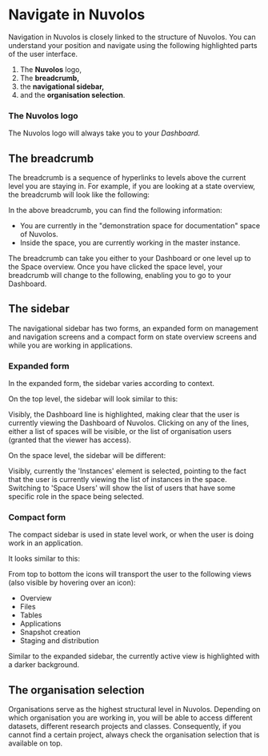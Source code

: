 # Navigate in Nuvolos

Navigation in Nuvolos is closely linked to the structure of Nuvolos. You can understand your position and navigate using the following highlighted parts of the user interface.

1. The **Nuvolos** logo,
2. The **breadcrumb,**
3. the **navigational sidebar,**
4. and the **organisation selection**.

### The Nuvolos logo

The Nuvolos logo will always take you to your _Dashboard._

## The breadcrumb

The breadcrumb is a sequence of hyperlinks to levels above the current level you are staying in. For example, if you are looking at a state overview, the breadcrumb will look like the following:

In the above breadcrumb, you can find the following information:

* You are currently in the "demonstration space for documentation" space of Nuvolos.
* Inside the space, you are currently working in the master instance.

The breadcrumb can take you either to your Dashboard or one level up to the Space overview. Once you have clicked the space level, your breadcrumb will change to the following, enabling you to go to your Dashboard.

## The sidebar

The navigational sidebar has two forms, an expanded form on management and navigation screens and a compact form on state overview screens and while you are working in applications.

### Expanded form

In the expanded form, the sidebar varies according to context.

On the top level, the sidebar will look similar to this:

Visibly, the Dashboard line is highlighted, making clear that the user is currently viewing the Dashboard of Nuvolos. Clicking on any of the lines, either a list of spaces will be visible, or the list of organisation users (granted that the viewer has access).

On the space level, the sidebar will be different:

Visibly, currently the 'Instances' element is selected, pointing to the fact that the user is currently viewing the list of instances in the space. Switching to 'Space Users' will show the list of users that have some specific role in the space being selected.

### Compact form

The compact sidebar is used in state level work, or when the user is doing work in an application.

It looks similar to this:

From top to bottom the icons will transport the user to the following views (also visible by hovering over an icon):

* Overview
* Files
* Tables
* Applications
* Snapshot creation
* Staging and distribution

Similar to the expanded sidebar, the currently active view is highlighted with a darker background.

## The organisation selection

Organisations serve as the highest structural level in Nuvolos. Depending on which organisation you are working in, you will be able to access different datasets, different research projects and classes. Consequently, if you cannot find a certain project, always check the organisation selection that is available on top.
